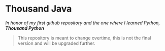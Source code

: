 # Thousand Java
_In honor of my first github repository and the one where I learned Python, **Thousand Python**_

> This repository is meant to change overtime, this is not the final version and will be upgraded further.